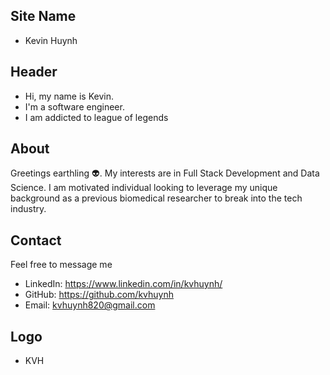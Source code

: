 ## Site Name
- Kevin Huynh

## Header
- Hi, my name is Kevin. 
- I'm a software engineer.
- I am addicted to league of legends

## About
Greetings earthling 👽. My interests are in Full Stack Development and Data Science. I am motivated individual looking to leverage my unique background as a previous biomedical researcher to break into the tech industry.

## Contact
Feel free to message me
- LinkedIn: https://www.linkedin.com/in/kvhuynh/
- GitHub: https://github.com/kvhuynh
- Email: kvhuynh820@gmail.com

## Logo
- KVH